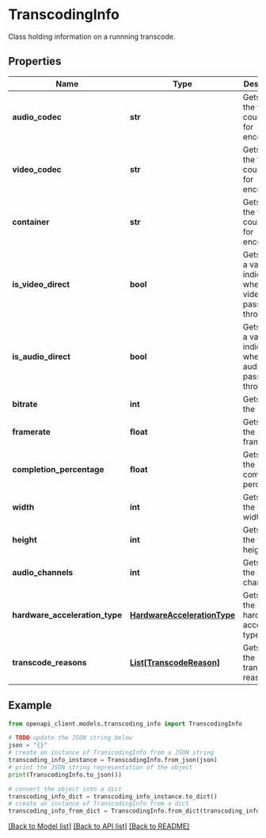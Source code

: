 # TranscodingInfo

Class holding information on a runnning transcode.

## Properties

Name | Type | Description | Notes
------------ | ------------- | ------------- | -------------
**audio_codec** | **str** | Gets or sets the thread count used for encoding. | [optional] 
**video_codec** | **str** | Gets or sets the thread count used for encoding. | [optional] 
**container** | **str** | Gets or sets the thread count used for encoding. | [optional] 
**is_video_direct** | **bool** | Gets or sets a value indicating whether the video is passed through. | [optional] 
**is_audio_direct** | **bool** | Gets or sets a value indicating whether the audio is passed through. | [optional] 
**bitrate** | **int** | Gets or sets the bitrate. | [optional] 
**framerate** | **float** | Gets or sets the framerate. | [optional] 
**completion_percentage** | **float** | Gets or sets the completion percentage. | [optional] 
**width** | **int** | Gets or sets the video width. | [optional] 
**height** | **int** | Gets or sets the video height. | [optional] 
**audio_channels** | **int** | Gets or sets the audio channels. | [optional] 
**hardware_acceleration_type** | [**HardwareAccelerationType**](HardwareAccelerationType.md) | Gets or sets the hardware acceleration type. | [optional] 
**transcode_reasons** | [**List[TranscodeReason]**](TranscodeReason.md) | Gets or sets the transcode reasons. | [optional] 

## Example

```python
from openapi_client.models.transcoding_info import TranscodingInfo

# TODO update the JSON string below
json = "{}"
# create an instance of TranscodingInfo from a JSON string
transcoding_info_instance = TranscodingInfo.from_json(json)
# print the JSON string representation of the object
print(TranscodingInfo.to_json())

# convert the object into a dict
transcoding_info_dict = transcoding_info_instance.to_dict()
# create an instance of TranscodingInfo from a dict
transcoding_info_from_dict = TranscodingInfo.from_dict(transcoding_info_dict)
```
[[Back to Model list]](../README.md#documentation-for-models) [[Back to API list]](../README.md#documentation-for-api-endpoints) [[Back to README]](../README.md)


